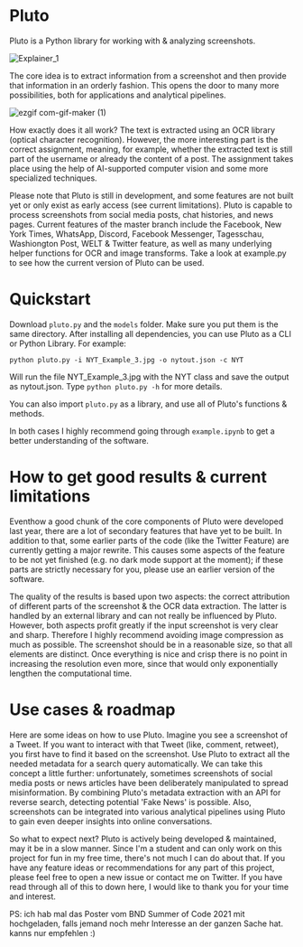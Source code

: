 # Pluto
Pluto is a Python library for working with & analyzing screenshots.

![Explainer_1](https://user-images.githubusercontent.com/60754058/119409979-62be3800-bce8-11eb-9f5c-60d623d065b3.png)

The core idea is to extract information from a screenshot and then provide that information in an orderly fashion. This opens the door to many more possibilities, both for applications and analytical pipelines.

![ezgif com-gif-maker (1)](https://user-images.githubusercontent.com/60754058/129491738-09c28f3e-0b52-49a1-8624-08f0a42bc8cd.gif)

How exactly does it all work? The text is extracted using an OCR library (optical character recognition). However, the more interesting part is the correct assignment, meaning, for example, whether the extracted text is still part of the username or already the content of a post. The assignment takes place using the help of AI-supported computer vision and some more specialized techniques.

Please note that Pluto is still in development, and some features are not built yet or only exist as early access (see current limitations). Pluto is capable to process screenshots from social 
media posts, chat histories, and news pages. Current features of the master branch include the Facebook, New York Times, WhatsApp, Discord, Facebook Messenger, Tagesschau, Washiongton Post, WELT & Twitter feature, as well as many 
underlying helper functions for OCR and image transforms. Take a look at example.py to see how the current version of Pluto can be used.

# Quickstart
Download ```pluto.py``` and the ```models``` folder. Make sure you put them is the same directory. After installing all dependencies, you can use Pluto as a CLI or Python Library. For example:

```python pluto.py -i NYT_Example_3.jpg -o nytout.json -c NYT```

Will run the file NYT_Example_3.jpg with the NYT class and save the output as nytout.json. Type ```python pluto.py -h``` for more details.

You can also import ```pluto.py``` as a library, and use all of Pluto's functions & methods.

In both cases I highly recommend going through ```example.ipynb``` to get a better understanding of the software.

# How to get good results & current limitations
Eventhow a good chunk of the core components of Pluto were developed last year, there are a lot of secondary features that have yet to be built. In addition to that, some earlier parts of the code (like the Twitter Feature) are currently getting a major rewrite. This causes some aspects of the feature to be not yet finished (e.g. no dark mode support at the moment); if these parts are strictly necessary for you, please use an earlier version of the software.

The quality of the results is based upon two aspects: the correct attribution of different parts of the screenshot & the OCR data extraction. The latter is handled by an external library and can not really be influenced by Pluto.
However, both aspects profit greatly if the input screenshot is very clear and sharp. Therefore I highly recommend avoiding image compression as much as possible. The screenshot should be in a reasonable size, so that all elements are distinct. Once everything is nice and crisp there is no point in increasing the resolution even more, since that would only exponentially lengthen the computational time.

# Use cases & roadmap
Here are some ideas on how to use Pluto. Imagine you see a screenshot of a Tweet. If you want to interact with that Tweet (like, comment, retweet), you first have to find it based on the screenshot. Use Pluto to extract all the needed metadata for a search query automatically. We can take this concept a little further: unfortunately, sometimes screenshots of social media posts or news articles have been deliberately manipulated to spread misinformation. By combining Pluto's metadata extraction with an API for reverse search, detecting potential 'Fake News' is possible. Also, screenshots can be integrated into various analytical pipelines using Pluto to gain even deeper insights into online conversations.

So what to expect next? Pluto is actively being developed & maintained, may it be in a slow manner. Since I'm a student and can only work on this project for fun in my free time, there's not much I can do about that. If you have any feature ideas or recommendations for any part of this project, please feel free to open a new issue or contact me on Twitter. If you have read through all of this to down here, I would like to thank you for your time and interest.


PS: ich hab mal das Poster vom BND Summer of Code 2021 mit hochgeladen, falls jemand noch mehr Interesse an der ganzen Sache hat. kanns nur empfehlen :)